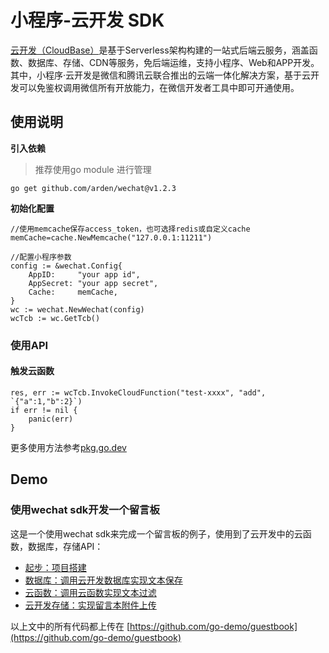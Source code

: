 # 小程序-云开发 SDK

[云开发（CloudBase）](https://www.cloudbase.net/)是基于Serverless架构构建的一站式后端云服务，涵盖函数、数据库、存储、CDN等服务，免后端运维，支持小程序、Web和APP开发。 其中，小程序·云开发是微信和腾讯云联合推出的云端一体化解决方案，基于云开发可以免鉴权调用微信所有开放能力，在微信开发者工具中即可开通使用。



## 使用说明
**引入依赖**
>推荐使用go module 进行管理

```
go get github.com/arden/wechat@v1.2.3
```

**初始化配置**

```golang
//使用memcache保存access_token，也可选择redis或自定义cache
memCache=cache.NewMemcache("127.0.0.1:11211")

//配置小程序参数
config := &wechat.Config{
    AppID:     "your app id",
    AppSecret: "your app secret",
    Cache:     memCache,
}
wc := wechat.NewWechat(config)
wcTcb := wc.GetTcb()
```

### 使用API

#### 触发云函数
```golang
res, err := wcTcb.InvokeCloudFunction("test-xxxx", "add", `{"a":1,"b":2}`)
if err != nil {
    panic(err)
}
```

更多使用方法参考[pkg.go.dev](https://pkg.go.dev/github.com/arden/wechat@v1.2.3/tcb?tab=doc#Tcb)

## Demo
### 使用wechat sdk开发一个留言板

这是一个使用wechat sdk来完成一个留言板的例子，使用到了云开发中的云函数，数据库，存储API：

- [起步：项目搭建](./guestbook-demo/start.md)
- [数据库：调用云开发数据库实现文本保存](./guestbook-demo/database.md)
- [云函数：调用云函数实现文本过滤](./guestbook-demo/cloudfunctions.md)
- [云开发存储：实现留言本附件上传](./guestbook-demo/storage.md)

以上文中的所有代码都上传在 [https://github.com/go-demo/guestbook](https://github.com/go-demo/guestbook)
